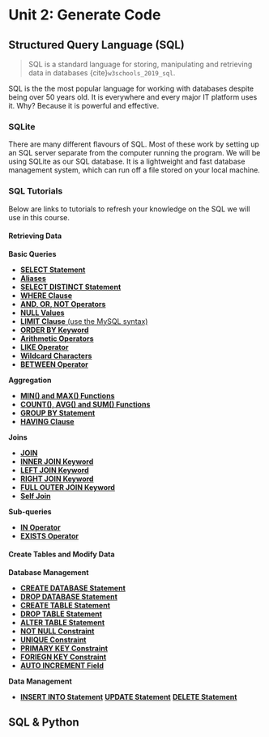 # Unit 2: Generate Code

## Structured Query Language (SQL)
> SQL is a standard language for storing, manipulating and retrieving data in databases {cite}`w3schools_2019_sql`.

SQL is the the most popular language for working with databases despite being over 50 years old. It is everywhere and every major IT platform uses it. Why? Because it is powerful and effective.

### SQLite
There are many different flavours of SQL. Most of these work by setting up an SQL server separate from the computer running the program. We will be using SQLite as our SQL database. It is a lightweight and fast database management system, which can run off a file stored on your local machine.

### SQL Tutorials
Below are links to tutorials to refresh your knowledge on the SQL we will use in this course.

#### Retrieving Data
**Basic Queries**
- **<a href="https://www.w3schools.com/sql/sql_select.asp" target="_blank">SELECT Statement</a>**
- **<a href="https://www.w3schools.com/sql/sql_alias.asp" target="_blank">Aliases</a>**
- **<a href="https://www.w3schools.com/sql/sql_distinct.asp" target="_blank">SELECT DISTINCT Statement</a>**
- **<a href="https://www.w3schools.com/sql/sql_where.asp" target="_blank">WHERE Clause</a>**
- **<a href="https://www.w3schools.com/sql/sql_and_or.asp" target="_blank">AND, OR, NOT Operators</a>**
- **<a href="https://www.w3schools.com/sql/sql_null_values.asp" target="_blank">NULL Values</a>**
- **<a href="https://www.w3schools.com/sql/sql_top.asp" target="_blank">LIMIT Clause** (use the MySQL syntax)</a>
- **<a href="https://www.w3schools.com/sql/sql_orderby.asp" target="_blank">ORDER BY Keyword</a>**
- **<a href="https://www.w3schools.com/sql/sql_operators.asp" target="_blank">Arithmetic Operators</a>**
- **<a href="https://www.w3schools.com/sql/sql_like.asp" target="_blank">LIKE Operator</a>**
- **<a href="https://www.w3schools.com/sql/sql_wildcards.asp" target="_blank">Wildcard Characters</a>**
- **<a href="https://www.w3schools.com/sql/sql_between.asp" target="_blank">BETWEEN Operator</a>**

**Aggregation**
- **<a href="https://www.w3schools.com/sql/sql_min_max.asp" target="_blank">MIN() and MAX() Functions</a>**
- **<a href="https://www.w3schools.com/sql/sql_count_avg_sum.asp" target="_blank">COUNT(), AVG() and SUM() Functions</a>**
- **<a href="https://www.w3schools.com/sql/sql_groupby.asp" target="_blank">GROUP BY Statement</a>**
- **<a href="https://www.w3schools.com/sql/sql_having.asp" target="_blank">HAVING Clause</a>**

**Joins**
- **<a href="https://www.w3schools.com/sql/sql_join.asp" target="_blank">JOIN</a>**
- **<a href="https://www.w3schools.com/sql/sql_join_inner.asp" target="_blank">INNER JOIN Keyword</a>**
- **<a href="https://www.w3schools.com/sql/sql_join_left.asp" target="_blank">LEFT JOIN Keyword</a>**
- **<a href="https://www.w3schools.com/sql/sql_join_right.asp" target="_blank">RIGHT JOIN Keyword</a>**
- **<a href="https://www.w3schools.com/sql/sql_join_full.asp" target="_blank">FULL OUTER JOIN Keyword</a>**
- **<a href="https://www.w3schools.com/sql/sql_join_self.asp" target="_blank">Self Join</a>**

**Sub-queries**
- **<a href="https://www.w3schools.com/sql/sql_in.asp" target="_blank">IN Operator</a>**
- **<a href="https://www.w3schools.com/sql/sql_exists.asp" target="_blank">EXISTS Operator</a>**


#### Create Tables and Modify Data
**Database Management**
- **<a href="https://www.w3schools.com/sql/sql_create_db.asp" target="_blank">CREATE DATABASE Statement</a>**
- **<a href="https://www.w3schools.com/sql/sql_drop_db.asp" target="_blank">DROP DATABASE Statement</a>**
- **<a href="https://www.w3schools.com/sql/sql_create_table.asp" target="_blank">CREATE TABLE Statement</a>**
- **<a href="https://www.w3schools.com/sql/sql_drop_table.asp" target="_blank">DROP TABLE Statement</a>**
- **<a href="https://www.w3schools.com/sql/sql_alter.asp" target="_blank">ALTER TABLE Statement</a>**
- **<a href="https://www.w3schools.com/sql/sql_notnull.asp" target="_blank">NOT NULL Constraint</a>**
- **<a href="https://www.w3schools.com/sql/sql_unique.asp" target="_blank">UNIQUE Constraint</a>**
- **<a href="https://www.w3schools.com/sql/sql_primarykey.asp" target="_blank">PRIMARY KEY Constraint</a>**
- **<a href="https://www.w3schools.com/sql/sql_foreignkey.asp" target="_blank">FORIEGN KEY Constraint</a>**
- **<a href="https://www.w3schools.com/sql/sql_autoincrement.asp" target="_blank">AUTO INCREMENT Field</a>**

**Data Management**
- **<a href="https://www.w3schools.com/sql/sql_insert.asp" target="_blank">INSERT INTO Statement</a>**
**<a href="https://www.w3schools.com/sql/sql_update.asp" target="_blank">UPDATE Statement</a>**
**<a href="https://www.w3schools.com/sql/sql_delete.asp" target="_blank">DELETE Statement</a>**

## SQL & Python